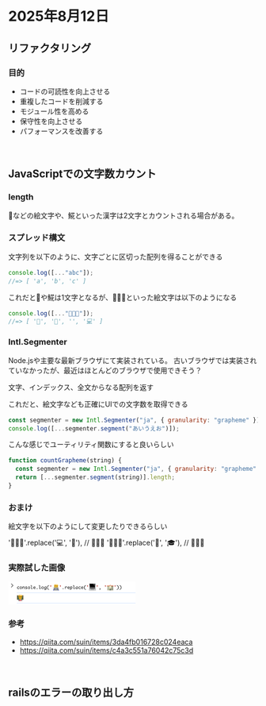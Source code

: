 # 2025年8月12日

## リファクタリング
### 目的
- コードの可読性を向上させる
- 重複したコードを削減する
- モジュール性を高める
- 保守性を向上させる
- パフォーマンスを改善する

<br>

## JavaScriptでの文字数カウント

### length

🍎などの絵文字や、𩸽といった漢字は2文字とカウントされる場合がある。

### スプレッド構文

文字列を以下のように、文字ごとに区切った配列を得ることができる

```js
console.log([..."abc"]);
//=> [ 'a', 'b', 'c' ]
```

これだと🍎や𩸽は1文字となるが、👨🏻‍💻といった絵文字は以下のようになる

```js
console.log([..."👨🏻‍💻"]);
//=> [ '👨', '🏻', '‍', '💻' ]
```

### Intl.Segmenter

Node.jsや主要な最新ブラウザにて実装されている。
古いブラウザでは実装されていなかったが、最近はほとんどのブラウザで使用できそう？

文字、インデックス、全文からなる配列を返す

これだと、絵文字なども正確にUIでの文字数を取得できる

```js
const segmenter = new Intl.Segmenter("ja", { granularity: "grapheme" });
console.log([...segmenter.segment("あいうえお")]);
```

こんな感じでユーティリティ関数にすると良いらしい

```js
function countGrapheme(string) {
  const segmenter = new Intl.Segmenter("ja", { granularity: "grapheme" });
  return [...segmenter.segment(string)].length;
}
```

### おまけ

絵文字を以下のようにして変更したりできるらしい

'👨🏻‍💻'.replace('💻', '🏫'), // 👨🏻‍🏫 
'👨🏻‍🏫'.replace('🏫', '🎓'), // 👨🏻‍🎓


### 実際試した画像

![絵文字](../../image/2025/8/3.png)

### 参考
- https://qiita.com/suin/items/3da4fb016728c024eaca
- https://qiita.com/suin/items/c4a3c551a76042c75c3d

<br>

## railsのエラーの取り出し方
